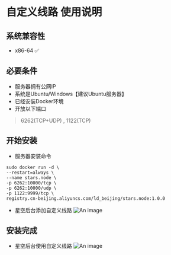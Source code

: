 # 自定义线路 使用说明

##  系统兼容性
- x86-64 ✅

## 必要条件
- 服务器拥有公网IP
- 系统是Ubuntu/Windows【建议Ubuntu服务器】
- 已经安装Docker环境
- 开放以下端口
> 6262(TCP+UDP) , 1122(TCP)

## 开始安装
- 服务器安装命令

```shell
sudo docker run -d \
--restart=always \
--name stars.node \
-p 6262:10000/tcp \
-p 6262:10000/udp \
-p 1122:9999/tcp \
registry.cn-beijing.aliyuncs.com/ld_beijing/stars.node:1.0.0
```
- 星空后台添加自定义线路
![An image](https://skynet-beijing.oss-cn-beijing.aliyuncs.com/stars/document/images/customNode/01.png)
## 安装完成
- 星空后台使用自定义线路
![An image](https://skynet-beijing.oss-cn-beijing.aliyuncs.com/stars/document/images/customNode/02.png)